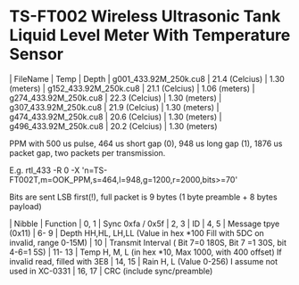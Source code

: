 # TS-FT002 Wireless Ultrasonic Tank Liquid Level Meter With Temperature Sensor

| FileName | Temp | Depth
| g001_433.92M_250k.cu8 | 21.4 (Celcius) | 1.30 (meters)
| g152_433.92M_250k.cu8 | 21.1 (Celcius) | 1.06 (meters)
| g274_433.92M_250k.cu8 | 22.3 (Celcius) | 1.30 (meters)
| g307_433.92M_250k.cu8 | 21.9 (Celcius) | 1.30 (meters)
| g474_433.92M_250k.cu8 | 20.6 (Celcius) | 1.30 (meters)
| g496_433.92M_250k.cu8 | 20.2 (Celcius) | 1.30 (meters)

PPM with 500 us pulse, 464 us short gap (0), 948 us long gap (1), 1876 us packet gap, two packets per transmission.

E.g. rtl_433 -R 0 -X 'n=TS-FT002T,m=OOK_PPM,s=464,l=948,g=1200,r=2000,bits>=70'

Bits are sent LSB first(!), full packet is 9 bytes (1 byte preamble + 8 bytes payload)

| Nibble | Function
| 0, 1   | Sync 0xfa / 0x5f
| 2, 3   | ID
| 4, 5   | Message tpye (0x11)
| 6- 9   | Depth HH,HL, LH,LL  (Value in hex *100 Fill with 5DC on invalid, range 0-15M)
| 10     | Transmit Interval ( Bit 7=0 180S,   Bit 7 =1  30S,  bit 4-6=1 5S)
| 11- 13 | Temp H, M, L (in hex *10, Max 1000, with 400 offset) If invalid read, filled with 3E8
| 14, 15 | Rain H, L (Value 0-256) I assume not used in XC-0331
| 16, 17 | CRC (include sync/preamble)
